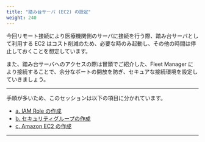 ```yaml
---
title: "踏み台サーバ (EC2) の設定"
weight: 240
---
```


今回リモート接続により医療機関側のサーバに接続を行う際、踏み台サーバとして利用する EC2 はコスト削減のため、必要な時のみ起動し、その他の時間は停止しておくことを想定しています。

また、踏み台サーバへのアクセスの際は冒頭でご紹介した、Fleet Manager により接続することで、余分なポートの開放を防ぎ、セキュアな接続環境を設定していきましょう。

---
手順が多いため、このセッションは以下の項目に分かれています。

- [a. IAM Role の作成](./02_04_01_IAM/index.md)
- [b. セキュリティグループの作成](./02_04_02_SG/index.md)
- [c. Amazon EC2 の作成](./02_04_03_Instance/index.md)
---